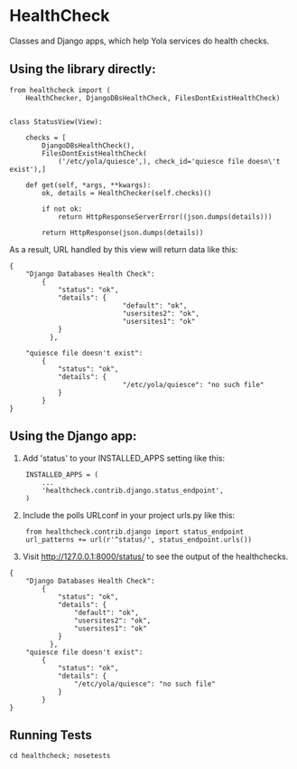 HealthCheck
===========

Classes and Django apps, which help Yola services do health checks.

Using the library directly:
--------------------

```
from healthcheck import (
    HealthChecker, DjangoDBsHealthCheck, FilesDontExistHealthCheck)


class StatusView(View):

    checks = [
        DjangoDBsHealthCheck(),
        FilesDontExistHealthCheck(
            ('/etc/yola/quiesce',), check_id='quiesce file doesn\'t exist'),]

    def get(self, *args, **kwargs):
        ok, details = HealthChecker(self.checks)()

        if not ok:
            return HttpResponseServerError((json.dumps(details)))

        return HttpResponse(json.dumps(details))
```


As a result, URL handled by this view will return data like this:

```
{
    "Django Databases Health Check":
        {
            "status": "ok",
            "details": {
                            "default": "ok",
                            "usersites2": "ok",
                            "usersites1": "ok"
            }
          },

    "quiesce file doesn't exist":
        {
            "status": "ok",
            "details": {
                            "/etc/yola/quiesce": "no such file"
            }
        }
}
```

Using the Django app:
--------------------
1. Add 'status' to your INSTALLED_APPS setting like this:

```
    INSTALLED_APPS = (
        ...
        'healthcheck.contrib.django.status_endpoint',
    )
```

2. Include the polls URLconf in your project urls.py like this:

```
    from healthcheck.contrib.django import status_endpoint
    url_patterns += url(r'^status/', status_endpoint.urls())
```

3. Visit http://127.0.0.1:8000/status/ to see the output of the healthchecks.

```
{
    "Django Databases Health Check":
        {
            "status": "ok",
            "details": {
                "default": "ok",
                "usersites2": "ok",
                "usersites1": "ok"
            }
          },
    "quiesce file doesn't exist":
        {
            "status": "ok",
            "details": {
                "/etc/yola/quiesce": "no such file"
            }
        }
}
```

Running Tests
-------------

`cd healthcheck; nosetests`
